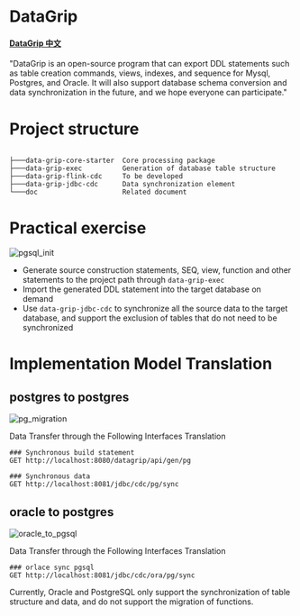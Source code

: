 # DataGrip

#### [DataGrip 中文](README_zh.md)

"DataGrip is an open-source program that can export DDL statements such as table creation commands, views, indexes, and sequence for Mysql, Postgres, and Oracle. 
It will also support database schema conversion and data synchronization in the future, and we hope everyone can participate."


# Project structure

```

├───data-grip-core-starter  Core processing package
├───data-grip-exec          Generation of database table structure
├───data-grip-flink-cdc     To be developed
├───data-grip-jdbc-cdc      Data synchronization element
└───doc                     Related document               

```


# Practical exercise

![pgsql_init](doc/img/pgsql_init.png)

- Generate source construction statements, SEQ, view, function and other statements to the project path through `data-grip-exec`
- Import the generated DDL statement into the target database on demand
- Use `data-grip-jdbc-cdc` to synchronize all the source data to the target database, and support the exclusion of tables that do not need to be synchronized


# Implementation Model Translation

## postgres to postgres

![pg_migration](doc/img/pg_migration.png)

Data Transfer through the Following Interfaces Translation
```
### Synchronous build statement
GET http://localhost:8080/datagrip/api/gen/pg

### Synchronous data
GET http://localhost:8081/jdbc/cdc/pg/sync
```


## oracle to postgres

![oracle_to_pgsql](doc/img/oracle_to_pgsql.png)

Data Transfer through the Following Interfaces Translation
```
### orlace sync pgsql
GET http://localhost:8081/jdbc/cdc/ora/pg/sync
```

Currently, Oracle and PostgreSQL only support the synchronization of table structure and data, and do not support the migration of functions.